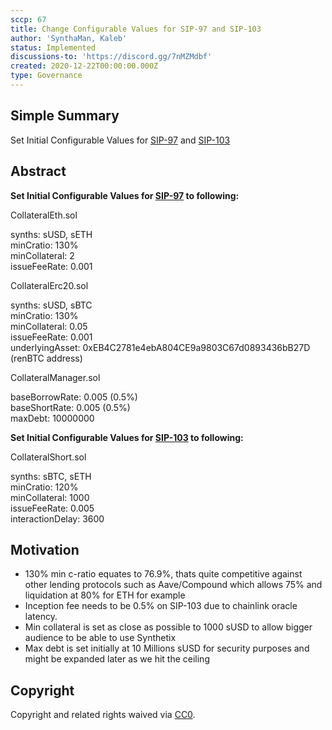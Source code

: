 ```yaml
---
sccp: 67
title: Change Configurable Values for SIP-97 and SIP-103
author: 'SynthaMan, Kaleb'
status: Implemented
discussions-to: 'https://discord.gg/7nMZMdbf'
created: 2020-12-22T00:00:00.000Z
type: Governance
---
```


## Simple Summary

Set Initial Configurable Values for <a href="https://sips.synthetix.io/sips/sip-97">SIP-97</a> and <a href="https://sips.synthetix.io/sips/sip-103">SIP-103</a>

## Abstract

<b>Set Initial Configurable Values for <a href="https://sips.synthetix.io/sips/sip-97">SIP-97</a> to following:</b>

CollateralEth.sol <br />

synths: sUSD, sETH <br />
minCratio: 130% <br />
minCollateral: 2 <br />
issueFeeRate: 0.001 <br />

CollateralErc20.sol <br />

synths: sUSD, sBTC <br />
minCratio: 130% <br />
minCollateral: 0.05 <br />
issueFeeRate: 0.001 <br />
underlyingAsset: 0xEB4C2781e4ebA804CE9a9803C67d0893436bB27D (renBTC address) <br />

CollateralManager.sol <br />

baseBorrowRate: 0.005 (0.5%) <br />
baseShortRate: 0.005 (0.5%) <br />
maxDebt: 10000000 <br />

<b>Set Initial Configurable Values for <a href="https://sips.synthetix.io/sips/sip-103">SIP-103</a> to following:</B>

CollateralShort.sol<br />

synths: sBTC, sETH<br />
minCratio: 120%<br />
minCollateral: 1000<br />
issueFeeRate: 0.005<br />
interactionDelay: 3600 <br />

## Motivation

- 130% min c-ratio equates to 76.9%, thats quite competitive against other lending protocols such as Aave/Compound which allows 75% and liquidation at 80% for ETH for example
- Inception fee needs to be 0.5% on SIP-103 due to chainlink oracle latency.
- Min collateral is set as close as possible to 1000 sUSD to allow bigger audience to be able to use Synthetix
- Max debt is set initially at 10 Millions sUSD for security purposes and might be expanded later as we hit the ceiling

## Copyright

Copyright and related rights waived via [CC0](https://creativecommons.org/publicdomain/zero/1.0/).
